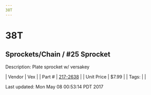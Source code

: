 ```yaml
---
38T
---
```


# 38T
## Sprockets/Chain / #25 Sprocket
Description: 	Plate sprocket w/ versakey 

| Vendor | Vex | 
| Part # | [217-2638](http://www.vexrobotics.com/vexpro/motion/sprockets-and-chain/25-sprockets.html) | 
| Unit Price | $7.99 | 
| Tags: |  | 

Last updated: Mon May 08 00:53:14 PDT 2017